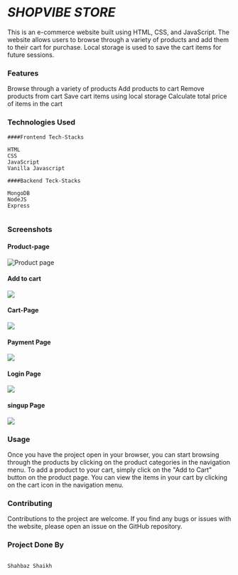 
# ***SHOPVIBE STORE***

This is an e-commerce website built using HTML, CSS, and JavaScript. The website allows users to browse through a variety of products and add them to their cart for purchase. Local storage is used to save the cart items for future sessions.

### Features
Browse through a variety of products
Add products to cart
Remove products from cart
Save cart items using local storage
Calculate total price of items in the cart
### Technologies Used
```
####Frontend Tech-Stacks

HTML
CSS
JavaScript
Vanilla Javascript

####Backend Teck-Stacks

MongoDB
NodeJS
Express


```




### Screenshots

#### Product-page
![Product page]( https://user-images.githubusercontent.com/119395145/221514135-85d0a93b-d724-404e-845e-220660e296be.png)

#### Add to cart

![](https://user-images.githubusercontent.com/119395145/221514143-b71e1df9-0a11-4b1d-a795-70936521dbbf.png)

#### Cart-Page

![](https://user-images.githubusercontent.com/119395145/221514157-877334f2-e0a1-4dac-906c-baff55f3f1ae.png)

#### Payment Page

![](https://user-images.githubusercontent.com/119395145/221514161-beb4aa1b-80bd-4751-a3ef-f217ea857a9f.png)

#### Login Page

![](https://user-images.githubusercontent.com/119395145/221514165-8ec6de85-b015-4769-b5d4-9b8567f65b2b.png)

#### singup Page
![](https://user-images.githubusercontent.com/119395145/221514170-0a123d63-18c1-4cb1-9be2-cbb739257e5c.png)


### Usage
Once you have the project open in your browser, you can start browsing through the products by clicking on the product categories in the navigation menu. To add a product to your cart, simply click on the "Add to Cart" button on the product page. You can view the items in your cart by clicking on the cart icon in the navigation menu.

### Contributing
Contributions to the project are welcome. If you find any bugs or issues with the website, please open an issue on the GitHub repository.

### Project Done By
```

Shahbaz Shaikh

```

